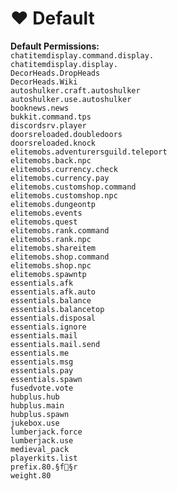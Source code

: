 # ❤ Default

&#x20;**Default Permissions:**\
`chatitemdisplay.command.display.`\
`chatitemdisplay.display.` \
`DecorHeads.DropHeads` \
`DecorHeads.Wiki` \
`autoshulker.craft.autoshulker` \
`autoshulker.use.autoshulker` \
`booknews.news` \
`bukkit.command.tps` \
`discordsrv.player` \
`doorsreloaded.doubledoors` \
`doorsreloaded.knock` \
`elitemobs.adventurersguild.teleport` \
`elitemobs.back.npc` \
`elitemobs.currency.check` \
`elitemobs.currency.pay` \
`elitemobs.customshop.command` \
`elitemobs.customshop.npc` \
`elitemobs.dungeontp` \
`elitemobs.events` \
`elitemobs.quest` \
`elitemobs.rank.command` \
`elitemobs.rank.npc` \
`elitemobs.shareitem` \
`elitemobs.shop.command` \
`elitemobs.shop.npc` \
`elitemobs.spawntp` \
`essentials.afk` \
`essentials.afk.auto` \
`essentials.balance` \
`essentials.balancetop` \
`essentials.disposal` \
`essentials.ignore` \
`essentials.mail` \
`essentials.mail.send` \
`essentials.me` \
`essentials.msg` \
`essentials.pay` \
`essentials.spawn` \
`fusedvote.vote` \
`hubplus.hub` \
`hubplus.main` \
`hubplus.spawn` \
`jukebox.use` \
`lumberjack.force` \
`lumberjack.use` \
`medieval_pack` \
`playerkits.list` \
`prefix.80.§f§r` \
`weight.80`
